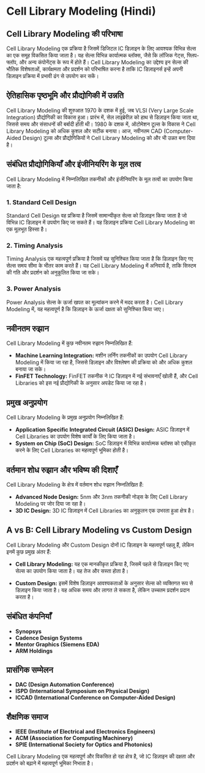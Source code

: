 # Cell Library Modeling (Hindi)

## Cell Library Modeling की परिभाषा
Cell Library Modeling एक प्रक्रिया है जिसमें डिजिटल IC डिज़ाइन के लिए आवश्यक विभिन्न सेल्स का एक समूह विकसित किया जाता है। यह सेल्स विभिन्न कार्यात्मक ब्लॉक्स, जैसे कि लॉजिक गेट्स, फ्लिप-फ्लॉप, और अन्य कंपोनेंट्स के रूप में होते हैं। Cell Library Modeling का उद्देश्य इन सेल्स की भौतिक विशेषताओं, कार्यक्षमता और प्रदर्शन को परिभाषित करना है ताकि IC डिज़ाइनर्स इन्हें अपनी डिज़ाइन प्रक्रिया में प्रभावी ढंग से उपयोग कर सकें।

## ऐतिहासिक पृष्ठभूमि और प्रौद्योगिकी में उन्नति
Cell Library Modeling की शुरुआत 1970 के दशक में हुई, जब VLSI (Very Large Scale Integration) प्रौद्योगिकी का विकास हुआ। प्रारंभ में, सेल लाइब्रेरीज़ को हाथ से डिज़ाइन किया जाता था, जिससे समय और संसाधनों की बर्बादी होती थी। 1980 के दशक में, ऑटोमेशन टूल्स के विकास ने Cell Library Modeling को अधिक कुशल और सटीक बनाया। आज, नवीनतम CAD (Computer-Aided Design) टूल्स और प्रौद्योगिकियों ने Cell Library Modeling को और भी उन्नत बना दिया है।

## संबंधित प्रौद्योगिकियाँ और इंजीनियरिंग के मूल तत्व
Cell Library Modeling में निम्नलिखित तकनीकों और इंजीनियरिंग के मूल तत्वों का उपयोग किया जाता है:

### 1. Standard Cell Design
Standard Cell Design वह प्रक्रिया है जिसमें सामान्यीकृत सेल्स को डिज़ाइन किया जाता है जो विभिन्न IC डिज़ाइन में उपयोग किए जा सकते हैं। यह डिज़ाइन प्रक्रिया Cell Library Modeling का एक मूलभूत हिस्सा है।

### 2. Timing Analysis
Timing Analysis एक महत्वपूर्ण प्रक्रिया है जिसमें यह सुनिश्चित किया जाता है कि डिज़ाइन किए गए सेल्स समय सीमा के भीतर काम करते हैं। यह Cell Library Modeling में अनिवार्य है, ताकि सिस्टम की गति और प्रदर्शन को अनुकूलित किया जा सके।

### 3. Power Analysis
Power Analysis सेल्स के ऊर्जा खपत का मूल्यांकन करने में मदद करता है। Cell Library Modeling में, यह महत्वपूर्ण है कि डिज़ाइन के ऊर्जा दक्षता को सुनिश्चित किया जाए।

## नवीनतम रुझान
Cell Library Modeling में कुछ नवीनतम रुझान निम्नलिखित हैं:

- **Machine Learning Integration:** मशीन लर्निंग तकनीकों का उपयोग Cell Library Modeling में किया जा रहा है, जिससे डिज़ाइन और विश्लेषण की प्रक्रिया को और अधिक कुशल बनाया जा सके।
- **FinFET Technology:** FinFET तकनीक ने IC डिज़ाइन में नई संभावनाएँ खोली हैं, और Cell Libraries को इस नई प्रौद्योगिकी के अनुसार अपडेट किया जा रहा है।

## प्रमुख अनुप्रयोग
Cell Library Modeling के प्रमुख अनुप्रयोग निम्नलिखित हैं:

- **Application Specific Integrated Circuit (ASIC) Design:** ASIC डिज़ाइन में Cell Libraries का उपयोग विशेष कार्यों के लिए किया जाता है।
- **System on Chip (SoC) Design:** SoC डिज़ाइन में विभिन्न कार्यात्मक ब्लॉक्स को एकीकृत करने के लिए Cell Libraries का महत्वपूर्ण भूमिका होती है।

## वर्तमान शोध रुझान और भविष्य की दिशाएँ
Cell Library Modeling के क्षेत्र में वर्तमान शोध रुझान निम्नलिखित हैं:

- **Advanced Node Design:** 5nm और 3nm तकनीकी नोड्स के लिए Cell Library Modeling पर जोर दिया जा रहा है।
- **3D IC Design:** 3D IC डिज़ाइन में Cell Libraries का अनुकूलन एक उभरता हुआ क्षेत्र है।

## A vs B: Cell Library Modeling vs Custom Design
Cell Library Modeling और Custom Design दोनों IC डिज़ाइन के महत्वपूर्ण पहलू हैं, लेकिन इनमें कुछ प्रमुख अंतर हैं:

- **Cell Library Modeling:** यह एक मानकीकृत प्रक्रिया है, जिसमें पहले से डिज़ाइन किए गए सेल्स का उपयोग किया जाता है। यह तेज और सस्ता होता है।
  
- **Custom Design:** इसमें विशेष डिज़ाइन आवश्यकताओं के अनुसार सेल्स को व्यक्तिगत रूप से डिज़ाइन किया जाता है। यह अधिक समय और लागत ले सकता है, लेकिन उच्चतम प्रदर्शन प्रदान करता है।

## संबंधित कंपनियाँ
- **Synopsys**
- **Cadence Design Systems**
- **Mentor Graphics (Siemens EDA)**
- **ARM Holdings**

## प्रासंगिक सम्मेलन
- **DAC (Design Automation Conference)**
- **ISPD (International Symposium on Physical Design)**
- **ICCAD (International Conference on Computer-Aided Design)**

## शैक्षणिक समाज
- **IEEE (Institute of Electrical and Electronics Engineers)**
- **ACM (Association for Computing Machinery)**
- **SPIE (International Society for Optics and Photonics)**

Cell Library Modeling एक महत्वपूर्ण और विकसित हो रहा क्षेत्र है, जो IC डिज़ाइन की दक्षता और प्रदर्शन को बढ़ाने में महत्वपूर्ण भूमिका निभाता है।